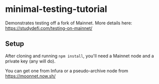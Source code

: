# minimal-testing-tutorial

Demonstrates testing off a fork of Mainnet. More details here: https://studydefi.com/testing-on-mainnet/

## Setup

After cloning and running `npm install`, you'll need a Mainnet node and a private key (any will do).

You can get one from Infura or a pseudo-archive node from https://moonnet.now.sh/
